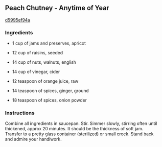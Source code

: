## Peach Chutney - Anytime of Year

[d5995ef94a](http://www.food.com/recipe/peach-chutney-anytime-of-year-169269)

### Ingredients

 - 1 cup of jams and preserves, apricot

 - 12 cup of raisins, seeded

 - 14 cup of nuts, walnuts, english

 - 14 cup of vinegar, cider

 - 12 teaspoon of orange juice, raw

 - 14 teaspoon of spices, ginger, ground

 - 18 teaspoon of spices, onion powder

### Instructions

Combine all ingredients in saucepan. Stir. Simmer slowly, stirring often until thickened, approx 20 minutes. It should be the thickness of soft jam. Transfer to a pretty glass container (sterilized) or small crock. Stand back and admire your handiwork.